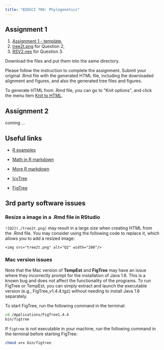 ```yaml
---
title: "BIOSCI 700: Phylogenetics"
---
```



## Assignment 1

  1. [Assignment 1 - template](Assignment1/Assignment1Template.Rmd), 
  2. [tree2t.png](Assignment1/tree2t.png) for Question 2,
  3. [RSV2.nex](Assignment1/RSV2.nex) for Question 3.
  

Download the files and put them into the same directory.

Please follow the instruction to complete the assignment. 
Submit your original .Rmd file with the generated HTML file, 
including the downloaded alignment and figures, and also the generated tree files and figures.

To generate HTML from .Rmd file, you can go to "Knit options", 
and click the menu item [Knit to HTML](./Knit2HTML.png).


## Assignment 2

  coming ...


## Useful links

- [R examples](RExamples.html)

- [Math in R markdown](https://rmd4sci.njtierney.com/math)

- [More R markdown](https://bookdown.org/yihui/rmarkdown/)

- [IcyTree](https://icytree.org)

- [FigTree](https://github.com/rambaut/figtree/releases)


## 3rd party software issues

### Resize a image in a .Rmd file in RStudio

`![Q2](./tree2t.png)` may result in a large size when creating HTML from the .Rmd file. 
You may consider using the following code to replace it, which allows you to add a resized image: 

`<img src="tree2t.png" alt="Q2" width="200"/>`


### Mac version issues

Note that the Mac version of **TempEst** and **FigTree** may have an issue 
where they incorrectly prompt for the installation of Java 1.6. 
This is a known bug and does not affect the functionality of the programs. 
To run FigTree or TempEst, you can simply extract and launch the executable version
(e.g., FigTree_v1.4.4.tgz) without needing to install Java 1.6 separately.

To start FigTree, run the following command in the terminal: 

```bash
cd /Applications/FigTree1.4.4
bin/figtree 
```

If `figtree` is not executable in your machine, 
run the following command in the terminal before starting FigTree: 

```bash
chmod u+x bin/figtree
```
